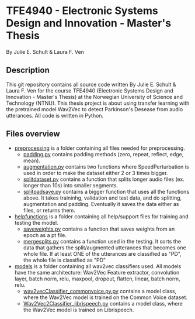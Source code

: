 # TFE4940 - Electronic Systems Design and Innovation - Master's Thesis

By Julie E. Schult & Laura F. Ven

## Description

This git repository contains all source code written By Julie E. Schult & Laura F. Ven for the course TFE4940 (Electronic Systems Design and Innovation - Master's Thesis) at the Norwegian University of Science and Technology (NTNU). This thesis project is about using transfer learning with the pretrained model Wav2Vec to detect Parkinson's Desease from audio utterances. All code is written in Python.

## Files overview
* [preprocessing](preprocessing/) is a folder containing all files needed for preprocessing.
  * [padding.py](preprocessing/padding.py) contains padding methods (zero, repeat, reflect, edge, mean).
  * [augmentation.py](preprocessing/augmentation.py) contains two functions where SpeedPerturbation is used in order to make the dataset either 2 or 3 times bigger.
  * [splitdataset.py](preprocessing/splitdataset.py) contains a function that splits longer audio files (ex. longer than 10s) into smaller segments.
  * [splitpadsave.py](preprocessing/splitpadsave.py) contains a bigger function that uses all the functions above. It takes traininhg, validation and test data, and do splitting, augmentation and padding. Eventually it saves the data either as files, or returns them.
* [helpfunctions](helpfunctions/) is a folder containing all help/support files for training and testing the model.
  * [saveweights.py](helpfunctions/saveweights.py) contains a function that saves weights from an epoch as a pt file.
  * [mergesplits.py](helpfunctions/mergesplits.py) contains a function used in the testing. It sorts the data that gathers the split/augmented utterances that becomes one whole file. If at least ONE of the utterances are classified as "PD", the whole file is classified as "PD"
* [models](models/) is a folder containing all wav2vec classifiers used. All models have the same architecture: Wav2Vec Feature extractor, convolution layer, batch norm, relu, maxpool, dropout, flatten, linear, batch norm, relu.
  * [wav2vecClassifier_commonvoice.py.py](models/wav2vecClassifier_commonvoice.py.py) contains a model class, where the Wav2Vec model is trained on the Common Voice dataset. 
  * [Wav2Vec2Classifier_librispeech.py](models/Wav2Vec2Classifier_librispeech.py) contains a model class, where the Wav2Vec model is trained on Librispeech.
